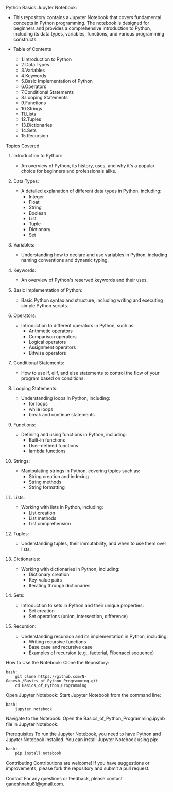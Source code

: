 Python Basics Jupyter Notebook:
   * This repository contains a Jupyter Notebook that covers fundamental concepts in Python programming. The notebook is designed for beginners and provides a comprehensive introduction to Python, including its data types, variables, functions, and various programming constructs.

* Table of Contents
     * 1.Introduction to Python
     * 2.Data Types
     * 3.Variables
     * 4.Keywords
     * 5.Basic Implementation of Python
     * 6.Operators
     * 7.Conditional Statements
     * 8.Looping Statements
     * 9.Functions
     * 10.Strings
     * 11.Lists
     * 12.Tuples
     * 13.Dictionaries
     * 14.Sets
     * 15.Recursion

Topics Covered

 1. Introduction to Python:
     * An overview of Python, its history, uses, and why it's a popular choice for beginners and professionals alike.

 2. Data Types:
     * A detailed explanation of different data types in Python, including:
       * Integer
       * Float
       * String
       * Boolean
       * List
       * Tuple
       * Dictionary
       * Set
 
 3. Variables:
     * Understanding how to declare and use variables in Python, including naming conventions and dynamic typing.

 4. Keywords:
     * An overview of Python's reserved keywords and their uses.

 5. Basic Implementation of Python:
     * Basic Python syntax and structure, including writing and executing simple Python scripts.

 6. Operators:
     * Introduction to different operators in Python, such as:
       * Arithmetic operators
       * Comparison operators
       * Logical operators
       * Assignment operators
       * Bitwise operators

 7. Conditional Statements:
     * How to use if, elif, and else statements to control the flow of your program based on conditions.

 8. Looping Statements:
     * Understanding loops in Python, including:
       * for loops
       * while loops
       * break and continue statements

 9. Functions:
     * Defining and using functions in Python, including:
       * Built-in functions
       * User-defined functions
       * lambda functions
    
10. Strings:
     * Manipulating strings in Python, covering topics such as:
       * String creation and indexing
       * String methods
       * String formatting

11. Lists:
     * Working with lists in Python, including:
       * List creation
       * List methods
       * List comprehension

12. Tuples:
     * Understanding tuples, their immutability, and when to use them over lists.

13. Dictionaries:
     * Working with dictionaries in Python, including:
       * Dictionary creation 
       * Key-value pairs
       * Iterating through dictionaries

14. Sets:
     * Introduction to sets in Python and their unique properties:
       * Set creation
       * Set operations (union, intersection, difference)

15. Recursion:
     * Understanding recursion and its implementation in Python, including:
       * Writing recursive functions
       * Base case and recursive case
       * Examples of recursion (e.g., factorial, Fibonacci sequence)

How to Use the Notebook:
Clone the Repository:

    bash:
        git clone https://github.com/N-Ganesh-/Basics_of_Python_Programming.git
        cd Basics_of_Python_Programming

Open Jupyter Notebook:
Start Jupyter Notebook from the command line:

    bash:
        jupyter notebook

Navigate to the Notebook:
    Open the Basics_of_Python_Programming.ipynb file in Jupyter Notebook.

Prerequisites
    To run the Jupyter Notebook, you need to have Python and Jupyter Notebook installed. You can install Jupyter Notebook using pip:

    bash:
        pip install notebook

Contributing
    Contributions are welcome! If you have suggestions or improvements, please fork the repository and submit a pull request.
    
Contact
    For any questions or feedback, please contact ganeshnahu81@gmail.com.

